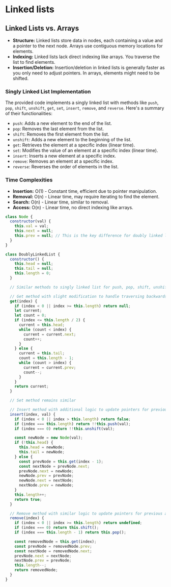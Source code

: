 # Linked lists

## Linked Lists vs. Arrays

- **Structure:** Linked lists store data in nodes, each containing a value and a pointer to the next node. Arrays use contiguous memory locations for elements.
- **Indexing:** Linked lists lack direct indexing like arrays. You traverse the list to find elements.
- **Insertion/Deletion:** Insertion/deletion in linked lists is generally faster as you only need to adjust pointers. In arrays, elements might need to be shifted.

### Singly Linked List Implementation

The provided code implements a singly linked list with methods like `push`, `pop`, `shift`, `unshift`, `get`, `set`, `insert`, `remove`, and `reverse`. Here's a summary of their functionalities:

- `push`: Adds a new element to the end of the list.
- `pop`: Removes the last element from the list.
- `shift`: Removes the first element from the list.
- `unshift`: Adds a new element to the beginning of the list.
- `get`: Retrieves the element at a specific index (linear time).
- `set`: Modifies the value of an element at a specific index (linear time).
- `insert`: Inserts a new element at a specific index.
- `remove`: Removes an element at a specific index.
- `reverse`: Reverses the order of elements in the list.

### Time Complexities

- **Insertion:** O(1) - Constant time, efficient due to pointer manipulation.
- **Removal:** O(n) - Linear time, may require iterating to find the element.
- **Search:** O(n) - Linear time, similar to removal.
- **Access:** O(n) - Linear time, no direct indexing like arrays.

```js
class Node {
  constructor(val) {
    this.val = val;
    this.next = null;
    this.prev = null; // This is the key difference for doubly linked lists
  }
}

class DoublyLinkedList {
  constructor() {
    this.head = null;
    this.tail = null;
    this.length = 0;
  }

  // Similar methods to singly linked list for push, pop, shift, unshift

  // Get method with slight modification to handle traversing backwards
  get(index) {
    if (index < 0 || index >= this.length) return null;
    let current;
    let count = 0;
    if (index <= this.length / 2) {
      current = this.head;
      while (count < index) {
        current = current.next;
        count++;
      }
    } else {
      current = this.tail;
      count = this.length - 1;
      while (count > index) {
        current = current.prev;
        count--;
      }
    }
    return current;
  }

  // Set method remains similar

  // Insert method with additional logic to update pointers for previous and next nodes
  insert(index, val) {
    if (index < 0 || index > this.length) return false;
    if (index === this.length) return !!this.push(val);
    if (index === 0) return !!this.unshift(val);

    const newNode = new Node(val);
    if (!this.head) {
      this.head = newNode;
      this.tail = newNode;
    } else {
      const prevNode = this.get(index - 1);
      const nextNode = prevNode.next;
      prevNode.next = newNode;
      newNode.prev = prevNode;
      newNode.next = nextNode;
      nextNode.prev = newNode;
    }
    this.length++;
    return true;
  }

  // Remove method with similar logic to update pointers for previous and next nodes
  remove(index) {
    if (index < 0 || index >= this.length) return undefined;
    if (index === 0) return this.shift();
    if (index === this.length - 1) return this.pop();

    const removedNode = this.get(index);
    const prevNode = removedNode.prev;
    const nextNode = removedNode.next;
    prevNode.next = nextNode;
    nextNode.prev = prevNode;
    this.length--;
    return removedNode;
  }
}
```
